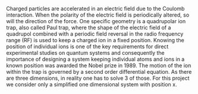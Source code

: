 Charged particles are accelerated in an electric
field due to the Coulomb interaction. When the
polarity of the electric field is periodically altered,
so will the direction of the force. One specific
geometry is a quadrupolar ion trap, also called
Paul trap, where the shape of the electric field of a
quadrupol combined with a periodic field reversal
in the radio frequency range (RF) is used to keep a
charged ion in a fixed position. Knowing the position of individual ions is one of the key requirements for direct experimental studies on quantum systems and consequently the importance of
designing a system keeping individual atoms and ions in a known position was awarded
the Nobel prize in 1989. The motion of the ion within the trap is governed by a second
order differential equation. As there are three dimensions, in reality one has to solve 3 of
those. For this project we consider only a simplified one dimensional system with position x.
